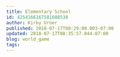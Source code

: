 ```yaml
---
title: Elementary School
id: 4254166167581688538
author: Kirby Urner
published: 2018-07-17T08:29:00.003-07:00
updated: 2018-07-17T08:35:57.044-07:00
blog: world_game
tags: 
---
```



